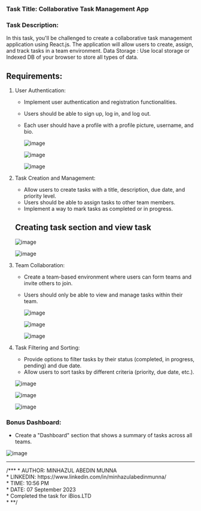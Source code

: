 ### Task Title: Collaborative Task Management App
### Task Description:
In this task, you'll be challenged to create a collaborative task management application using React.js. The application will allow users to create, assign, and track tasks in a team environment.
Data Storage : Use local storage or Indexed DB of your browser to store all types of data.

## Requirements:
1. User Authentication:
   - Implement user authentication and registration functionalities.
   - Users should be able to sign up, log in, and log out.
   - Each user should have a profile with a profile picture, username, and bio.
  
     ![image](https://github.com/smmunna/task-management-2023/assets/64527538/95c40fd7-312a-47ca-b1fa-c5cf0a4a4eb5)

     ![image](https://github.com/smmunna/task-management-2023/assets/64527538/c330b50e-0b1c-4aa2-9beb-28e4efd2920b)

     ![image](https://github.com/smmunna/task-management-2023/assets/64527538/dc2f31f6-3d8a-4f0f-b3a5-1581dde40b53)




2. Task Creation and Management:
   - Allow users to create tasks with a title, description, due date, and priority level.
   - Users should be able to assign tasks to other team members.
   - Implement a way to mark tasks as completed or in progress.

   ## Creating task section and view task
     ![image](https://github.com/smmunna/task-management-2023/assets/64527538/76fd4c20-700b-412c-a163-1d3ae423179f)

     ![image](https://github.com/smmunna/task-management-2023/assets/64527538/5e23532a-5bbb-4eeb-a6be-1b95e6de66f6)
     


3. Team Collaboration:
   - Create a team-based environment where users can form teams and invite others to join.
   - Users should only be able to view and manage tasks within their team.

     ![image](https://github.com/smmunna/task-management-2023/assets/64527538/320d61f4-5eef-4166-b7f9-b0802612b399)

     ![image](https://github.com/smmunna/task-management-2023/assets/64527538/39110f91-eaf4-44fa-9140-dcef24c6e7f9)

     ![image](https://github.com/smmunna/task-management-2023/assets/64527538/46f4904d-be93-4de1-838c-a1d1fe58af30)

4. Task Filtering and Sorting:
   - Provide options to filter tasks by their status (completed, in progress, pending) and due date.
   - Allow users to sort tasks by different criteria (priority, due date, etc.).

   ![image](https://github.com/smmunna/task-management-2023/assets/64527538/78ca151d-9887-487e-baa4-da8169065a2e)

   ![image](https://github.com/smmunna/task-management-2023/assets/64527538/e0ea0829-3398-4a09-b102-8975926b3cc9)

   ![image](https://github.com/smmunna/task-management-2023/assets/64527538/a4c0b337-501d-475f-8931-ba2ba53ba5ae)

### Bonus Dashboard:
- Create a "Dashboard" section that shows a summary of tasks across all teams.

![image](https://github.com/smmunna/task-management-2023/assets/64527538/ebda5fb4-b7ac-4859-9e65-dc8166235ad3)



<hr>
/***
 * AUTHOR: MINHAZUL ABEDIN MUNNA <br>
 * LINKEDIN: https://www.linkedin.com/in/minhazulabedinmunna/ <br>
 * TIME: 10:56 PM <br>
 * DATE: 07 September 2023 <br>
 * Completed the task for iBios.LTD <br>
 * **/ 

